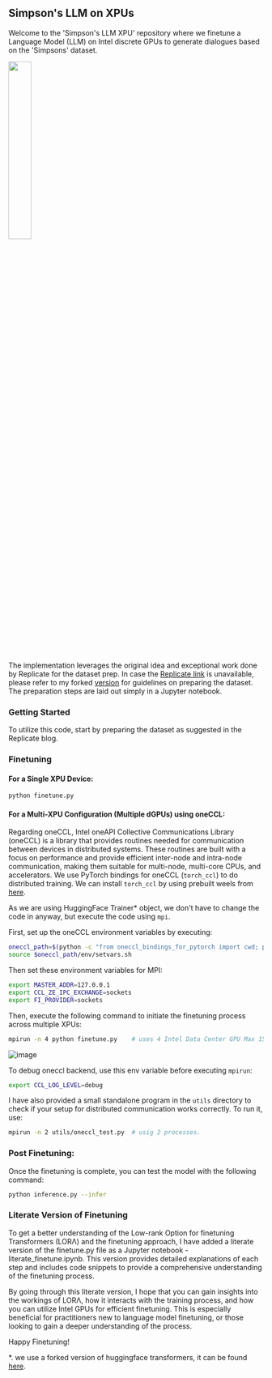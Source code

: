 ## Simpson's LLM on XPUs

Welcome to the 'Simpson's LLM XPU' repository where we finetune a Language Model (LLM) on Intel discrete GPUs to generate dialogues based on the 'Simpsons' dataset.

<img src=https://github.com/rahulunair/simpsons_llm_xpu/assets/786476/9b4f49a2-ead8-4d7b-b79f-d8b98cd75eeb width="30%">

The implementation leverages the original idea and exceptional work done by Replicate for the dataset prep. In case the [Replicate link](https://replicate.com/blog/fine-tune-llama-to-speak-like-homer-simpson) is unavailable, please refer to my forked [version](https://github.com/rahulunair/homerbot_errata) for guidelines on preparing the dataset. The preparation steps are laid out simply in a Jupyter notebook.

### Getting Started

To utilize this code, start by preparing the dataset as suggested in the Replicate blog.

### Finetuning

#### For a Single XPU Device:

```bash
python finetune.py
````


#### For a Multi-XPU Configuration (Multiple dGPUs) using oneCCL:

Regarding oneCCL, Intel oneAPI Collective Communications Library (oneCCL) is a library that provides routines needed for communication between devices in distributed systems. These routines are built with a focus on performance and provide efficient inter-node and intra-node communication, making them suitable for multi-node, multi-core CPUs, and accelerators. We use PyTorch bindings for oneCCL (`torch_ccl`) to do distributed training. We can install `torch_ccl` by using prebuilt weels from [here](https://github.com/intel/torch-ccl#install-prebuilt-wheel).

As we are using HuggingFace Trainer* object, we don't have to change the code in anyway, but execute the code using `mpi`.

First, set up the oneCCL environment variables by executing:

```bash
oneccl_path=$(python -c "from oneccl_bindings_for_pytorch import cwd; print(cwd)")
source $oneccl_path/env/setvars.sh
```

Then set these environment variables for MPI:

```bash
export MASTER_ADDR=127.0.0.1
export CCL_ZE_IPC_EXCHANGE=sockets
export FI_PROVIDER=sockets
```

Then, execute the following command to initiate the finetuning process across multiple XPUs:

```bash
mpirun -n 4 python finetune.py    # uses 4 Intel Data Center GPU Max 1550
```
![image](https://github.com/rahulunair/simpsons_llm_xpu/assets/786476/93574ca5-3077-4807-99ce-724afd481885)

To debug oneccl backend, use this env variable before executing `mpirun`:

```bash
export CCL_LOG_LEVEL=debug
```

I have also provided a small standalone program in the `utils` directory to check if your setup for distributed communication works correctly. To run it, use:

```bash
mpirun -n 2 utils/oneccl_test.py  # usig 2 processes.
```

### Post Finetuning:

Once the finetuning is complete, you can test the model with the following command:

```bash
python inference.py --infer
```

### Literate Version of Finetuning

To get a better understanding of the Low-rank Option for finetuning Transformers (LORΛ) and the finetuning approach, I have added  a literate version of the finetune.py file as a Jupyter notebook - literate_finetune.ipynb. This version provides detailed explanations of each step and includes code snippets to provide a comprehensive understanding of the finetuning process.


By going through this literate version, I hope that you can gain insights into the workings of LORΛ, how it interacts with the training process, and how you can utilize Intel GPUs for efficient finetuning. This is especially beneficial for practitioners new to language model finetuning, or those looking to gain a deeper understanding of the process.

Happy Finetuning!

*. we use a forked version of huggingface transformers, it can be found [here](https://github.com/rahulunair/transformers_xpu).
